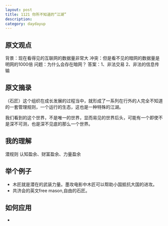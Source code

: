 ```yaml
---
layout: post
title: 1121 你所不知道的“江湖”
description: 
category: daydayup
---
```


## 原文观点
背景：现在看得见的互联网的数据量非常大
冲突：但是看不见的暗网的数据量是明网的1000倍
问题：为什么会存在暗网？
答案：1、非法交易
     2、非法的信息传输

## 原文摘录
（石匠）这个组织在成长发展的过程当中，就形成了一系列在行外的人完全不知道的一套管理规则，一个运行的生态，这也是一种特殊的江湖。

我们看到的这个世界，不是唯一的世界，显而易见的世界后头，可能有一个即使不是深不可测，也是深不见底的那么一个世界。

## 我的理解
潜规则
认知盈余、财富盈余、力量盈余

## 举个例子
- 木匠就是潜在的武装力量。墨攻电影中木匠可以帮助小国抵抗大国的进攻。
- 共济会的英文free mason,自由的石匠。

## 如何应用
- 

